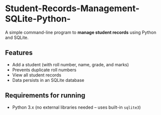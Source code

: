 # Student-Records-Management-SQLite-Python-
A simple command-line program to **manage student records** using Python and SQLite.

## Features
- Add a student (with roll number, name, grade, and marks)
- Prevents duplicate roll numbers
- View all student records
- Data persists in an SQLite database

## Requirements for running 
- Python 3.x (no external libraries needed – uses built-in `sqlite3`)
